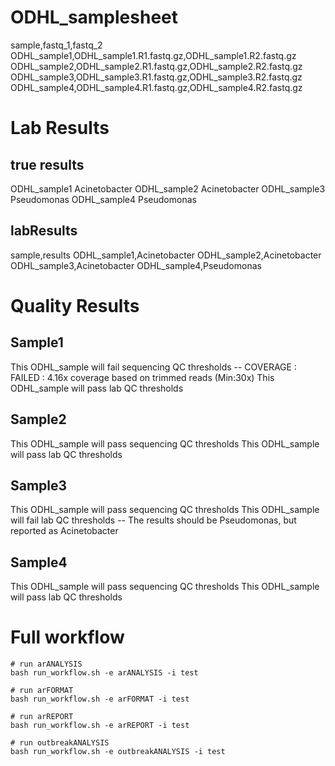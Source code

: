 # ODHL_samplesheet
sample,fastq_1,fastq_2
ODHL_sample1,ODHL_sample1.R1.fastq.gz,ODHL_sample1.R2.fastq.gz
ODHL_sample2,ODHL_sample2.R1.fastq.gz,ODHL_sample2.R2.fastq.gz
ODHL_sample3,ODHL_sample3.R1.fastq.gz,ODHL_sample3.R2.fastq.gz
ODHL_sample4,ODHL_sample4.R1.fastq.gz,ODHL_sample4.R2.fastq.gz

# Lab Results
## true results
ODHL_sample1 Acinetobacter
ODHL_sample2 Acinetobacter
ODHL_sample3 Pseudomonas
ODHL_sample4 Pseudomonas
## labResults
sample,results
ODHL_sample1,Acinetobacter
ODHL_sample2,Acinetobacter
ODHL_sample3,Acinetobacter
ODHL_sample4,Pseudomonas

# Quality Results
## Sample1
This ODHL_sample will fail sequencing QC thresholds
-- COVERAGE                      : FAILED   : 4.16x coverage based on trimmed reads (Min:30x)
This ODHL_sample will pass lab QC thresholds

## Sample2
This ODHL_sample will pass sequencing QC thresholds
This ODHL_sample will pass lab QC thresholds

## Sample3
This ODHL_sample will pass sequencing QC thresholds
This ODHL_sample will fail lab QC thresholds
-- The results should be Pseudomonas, but reported as Acinetobacter

## Sample4
This ODHL_sample will pass sequencing QC thresholds
This ODHL_sample will pass lab QC thresholds

# Full workflow
```
# run arANALYSIS
bash run_workflow.sh -e arANALYSIS -i test

# run arFORMAT
bash run_workflow.sh -e arFORMAT -i test

# run arREPORT
bash run_workflow.sh -e arREPORT -i test

# run outbreakANALYSIS
bash run_workflow.sh -e outbreakANALYSIS -i test
```